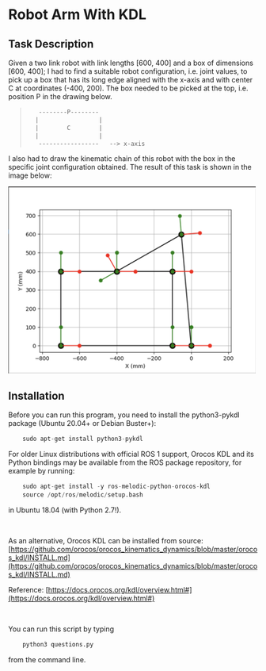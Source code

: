 # Robot Arm With KDL

## Task Description  

Given a two link robot with link lengths [600, 400] and a box of dimensions [600, 400]; I had to find a suitable robot configuration, i.e. joint values, to pick up a box that has its long edge aligned with the x-axis and with center C at coordinates (-400, 200). The box needed to be picked at the top, i.e. position P in the drawing below.
>        --------P--------
>       |                 |
>       |        C        |
>       |                 |
>        -----------------   --> x-axis

I also had to draw the kinematic chain of this robot with the box in the specific joint configuration obtained. The result of this task is shown in the image below:     

<img src="assets/robot_with_box_chain.png" width="500px" />    

<br/>

## Installation    
Before you can run this program, you need to install the python3-pykdl package (Ubuntu 20.04+ or Debian Buster+):     

```python
    sudo apt-get install python3-pykdl
```

For older Linux distributions with official ROS 1 support, Orocos KDL and its Python bindings may be available from the ROS package repository, for example by running:

```python
    sudo apt-get install -y ros-melodic-python-orocos-kdl
    source /opt/ros/melodic/setup.bash
```
in Ubuntu 18.04 (with Python 2.7!).

<br/>

As an alternative, Orocos KDL can be installed from source:
[https://github.com/orocos/orocos_kinematics_dynamics/blob/master/orocos_kdl/INSTALL.md](https://github.com/orocos/orocos_kinematics_dynamics/blob/master/orocos_kdl/INSTALL.md) 

Reference: [https://docs.orocos.org/kdl/overview.html#](https://docs.orocos.org/kdl/overview.html#)

<br/>

You can run this script by typing

```python
    python3 questions.py
```
from the command line.
